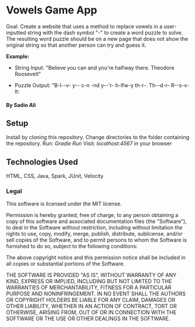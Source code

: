 # Vowels Game App

 Goal: Create a website that uses a method to replace vowels in a user-inputted string with the dash symbol "-" to create a word puzzle to solve. The resulting word puzzle should be on a new page that does not show the original string so that another person can try and guess it.

 **Example:**

- String Input: "Believe you can and you're halfway there. Theodore Roosevelt"

- Puzzle Output: "B-l--v- y-- c-n -nd y--'r- h-lfw-y th-r-. Th--d-r- R--s-v-lt:

#### By Sadio Ali

## Setup

Install by cloning this repository.
Change directories to the folder containing the repository.
Run: *Gradle Run*
Visit: *localhost:4567* in your browser


## Technologies Used

HTML, CSS, Java, Spark, JUnit, Velocity

### Legal

This software is licensed under the MIT license.

Permission is hereby granted, free of charge, to any person obtaining a copy
of this software and associated documentation files (the "Software"), to deal
in the Software without restriction, including without limitation the rights
to use, copy, modify, merge, publish, distribute, sublicense, and/or sell
copies of the Software, and to permit persons to whom the Software is
furnished to do so, subject to the following conditions:

The above copyright notice and this permission notice shall be included in
all copies or substantial portions of the Software.

THE SOFTWARE IS PROVIDED "AS IS", WITHOUT WARRANTY OF ANY KIND, EXPRESS OR
IMPLIED, INCLUDING BUT NOT LIMITED TO THE WARRANTIES OF MERCHANTABILITY,
FITNESS FOR A PARTICULAR PURPOSE AND NONINFRINGEMENT. IN NO EVENT SHALL THE
AUTHORS OR COPYRIGHT HOLDERS BE LIABLE FOR ANY CLAIM, DAMAGES OR OTHER
LIABILITY, WHETHER IN AN ACTION OF CONTRACT, TORT OR OTHERWISE, ARISING FROM,
OUT OF OR IN CONNECTION WITH THE SOFTWARE OR THE USE OR OTHER DEALINGS IN
THE SOFTWARE.
